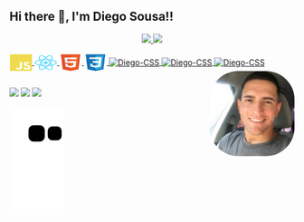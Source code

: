 ## Hi there 👋, I'm Diego Sousa!!

<div align="center">
  <a href="https://github.com/dmenezessousa">
  <img height="180em" src="https://github-readme-stats.vercel.app/api?username=dmenezessousa&show_icons=true&theme=dracula&include_all_commits=true&count_private=true"/>
  <img height="180em" src="https://github-readme-stats.vercel.app/api/top-langs/?username=dmenezessousa&layout=compact&langs_count=7&theme=dracula"/>
</div>

<div style="display: inline_block"><br>
  <img align="center" alt="Diego-Js" height="30" width="40" src="https://raw.githubusercontent.com/devicons/devicon/master/icons/javascript/javascript-plain.svg">
  <img align="center" alt="Diego-React" height="30" width="40" src="https://raw.githubusercontent.com/devicons/devicon/master/icons/react/react-original.svg">
  <img align="center" alt="Diego-HTML" height="30" width="40" src="https://raw.githubusercontent.com/devicons/devicon/master/icons/html5/html5-original.svg">
  <img align="center" alt="Diego-CSS" height="30" width="40" src="https://raw.githubusercontent.com/devicons/devicon/master/icons/css3/css3-original.svg">
  <img align="center" alt="Diego-CSS" height="30" width="40" src="https://cdn.jsdelivr.net/gh/devicons/devicon/icons/nodejs/nodejs-original.svg" />
 <img align="center" alt="Diego-CSS" height="30" width="40" src="https://cdn.jsdelivr.net/gh/devicons/devicon/icons/express/express-original.svg" />
<img align="center" alt="Diego-CSS" height="30" width="40" src="https://cdn.jsdelivr.net/gh/devicons/devicon/icons/mongodb/mongodb-plain-wordmark.svg" />

  <img align="right" alt="my pic" height="150" style="border-radius:50px;" src="profile.jpeg">
  
</div>

##

<div> 
  <a href="https://instagram.com/dmenezessousa" target="_blank"><img src="https://img.shields.io/badge/-Instagram-%23E4405F?style=for-the-badge&logo=instagram&logoColor=white" target="_blank"></a>
  <a href = "mailto:diegomsousaa@gmail.com"><img src="https://img.shields.io/badge/-Gmail-%23333?style=for-the-badge&logo=gmail&logoColor=white" target="_blank"></a>
  <a href="https://www.linkedin.com/in/diegomsousa" target="_blank"><img src="https://img.shields.io/badge/-LinkedIn-%230077B5?style=for-the-badge&logo=linkedin&logoColor=white" target="_blank"></a> 
 
  ![Snake animation](https://github.com/dmenezessousa/dmenezessousa/blob/output/github-contribution-grid-snake.svg)
 
</div>

